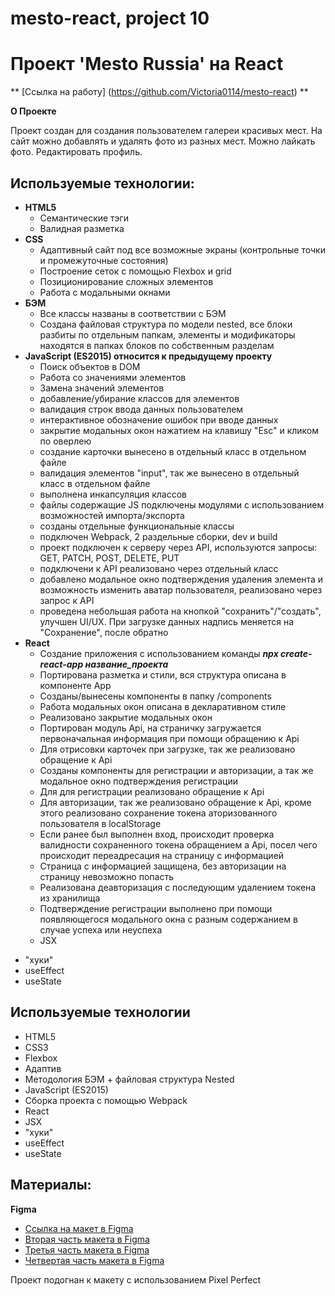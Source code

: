 # mesto-react, project 10
# Проект 'Mesto Russia' на React

** [Ссылка на работу] (https://github.com/Victoria0114/mesto-react) **

**О Проекте**

Проект создан для создания пользователем галереи красивых мест.
На сайт можно добавлять и удалять фото из разных мест. Можно лайкать фото. Редактировать профиль.

## Используемые технологии:

- **HTML5**
  - Семантические тэги
  - Валидная разметка
- **CSS**
  - Адаптивный сайт под все возможные экраны (контрольные точки и промежуточные состояния)
  - Построение сеток с помощью Flexbox и grid
  - Позиционирование сложных элементов
  - Работа с модальными окнами
- **БЭМ**
  - Все классы названы в соответствии с БЭМ
  - Создана файловая структура по модели nested, все блоки разбиты по отдельным папкам, элементы и модификаторы находятся в папках блоков по собственным разделам
- **JavaScript (ES2015) относится к предыдущему проекту** 
  - Поиск объектов в DOM
  - Работа со значениями элементов
  - Замена значений элементов
  - добавление/убирание классов для элементов
  - валидация строк ввода данных пользователем
  - интерактивное обозначение ошибок при вводе данных
  - закрытие модальных окон нажатием на клавишу "Esc" и кликом по оверлею
  - создание карточки вынесено в отдельный класс в отдельном файле
  - валидация элементов "input", так же вынесено в отдельный класс в отдельном файле
  - выполнена инкапсуляция классов
  - файлы содержащие JS подключены модулями с использованием возможностей импорта/экспорта
  - созданы отдельные функциональные классы
  - подключен Webpack, 2 раздельные сборки, dev и build
  - проект подключен к серверу через API, используются запросы: GET, PATCH, POST, DELETE, PUT
  - подключени к API реализовано через отдельный класс
  - добавлено модальное окно подтверждения удаления элемента и возможность изменить аватар пользователя, реализовано через запрос к API
  - проведена небольшая работа на кнопкой "сохранить"/"создать", улучшен UI/UX. При загрузке данных надпись меняется на "Сохранение", после обратно
- **React** 
  - Создание приложения с использованием команды ***npx create-react-app название_проекта***
  - Портирована разметка и стили, вся структура описана в компоненте App
  - Созданы/вынесены компоненты в папку /components
  - Работа модальных окон описана в декларативном стиле
  - Реализовано закрытие модальных окон
  - Портирован модуль Api, на страничку загружается первоначальная информация при помощи обращению к Api
  - Для отрисовки карточек при загрузке, так же реализовано обращение к Api
  - Созданы компоненты для регистрации и авторизации, а так же модальное окно подтверждения регистрации
  - Для для регистрации реализовано обращение к Api
  - Для авторизации, так же реализовано обращение к Api, кроме этого реализовано сохранение токена аторизованного пользователя в localStorage
  - Если ранее был выполнен вход, происходит проверка валидности сохраненного токена обращением а Api, посел чего происходит переадресация на страницу с информацией
  - Страница с информацией защищена, без авторизации на страницу невозможно попасть
  - Реализована деавторизация с последующим удалением токена из хранилища
  - Подтверждение регистрации выполнено при помощи появляющегося модального окна с разным содержанием в случае успеха или неуспеха
  - JSX
* "хуки"
* useEffect
* useState

## Используемые технологии

* HTML5
* CSS3
* Flexbox
* Адаптив 
* Методология БЭМ + файловая структура Nested
* JavaScript (ES2015)
* Сборка проекта с помощью Webpack 
* React
* JSX
* "хуки"
* useEffect
* useState

## Материалы:
**Figma**
- [Ссылка на макет в Figma](https://www.figma.com/file/2cn9N9jSkmxD84oJik7xL7/JavaScript.-Sprint-4?node-id=0%3A1)
- [Вторая часть макета в Figma](https://www.figma.com/file/bjyvbKKJN2naO0ucURl2Z0/JavaScript.-Sprint-5?node-id=0%3A1)
- [Третья часть макета в Figma](https://www.figma.com/file/kRVLKwYG3d1HGLvh7JFWRT/JavaScript.-Sprint-6?node-id=0%3A1)
- [Четвертая часть макета в Figma](https://www.figma.com/file/PSdQFRHoxXJFs2FH8IXViF/JavaScript-9-sprint?node-id=0%3A1)

Проект подогнан к макету с использованием Pixel Perfect


